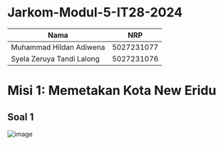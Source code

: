 # Jarkom-Modul-5-IT28-2024
|Nama  | NRP |
|--|--|
| Muhammad Hildan Adiwena | 5027231077 |
| Syela Zeruya Tandi Lalong | 5027231076 |

# Misi 1: Memetakan Kota New Eridu
## Soal 1
![image](https://github.com/user-attachments/assets/0699103a-ffda-4b84-bf3e-686458f023a8)
